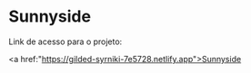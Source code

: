 # Sunnyside

Link de acesso para o projeto:

<a href:"https://gilded-syrniki-7e5728.netlify.app">Sunnyside</a>
